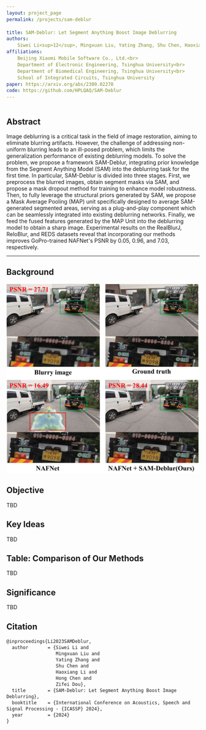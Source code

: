 ```yaml
---
layout: project_page
permalink: /projects/sam-deblur

title: SAM-Deblur: Let Segment Anything Boost Image Deblurring
authors:
    Siwei Li<sup>12</sup>, Mingxuan Liu, Yating Zhang, Shu Chen, Haoxiang Li, Zifei Dou, Hong Chen
affiliations:
    Beijing Xiaomi Mobile Software Co., Ltd.<br>
    Department of Electronic Engineering, Tsinghua University<br>
    Department of Biomedical Engineering, Tsinghua University<br>
    School of Integrated Circuits, Tsinghua University
paper: https://arxiv.org/abs/2309.02270
code: https://github.com/HPLQAQ/SAM-Deblur
---
```


<div class="columns is-centered has-text-centered">
    <div class="column is-four-fifths">
        <h2>Abstract</h2>
        <div class="content has-text-justified">
Image deblurring is a critical task in the field of image restoration, aiming to eliminate blurring artifacts. However, the challenge of addressing non-uniform blurring leads to an ill-posed problem, which limits the generalization performance of existing deblurring models. To solve the problem, we propose a framework SAM-Deblur, integrating prior knowledge from the Segment Anything Model (SAM) into the deblurring task for the first time. In particular, SAM-Deblur is divided into three stages. First, we preprocess the blurred images, obtain segment masks via SAM, and propose a mask dropout method for training to enhance model robustness.  Then, to fully leverage the structural priors generated by SAM, we propose a Mask Average Pooling (MAP) unit specifically designed to average SAM-generated segmented areas, serving as a plug-and-play component which can be seamlessly integrated into existing deblurring networks. Finally, we feed the fused features generated by the MAP Unit into the deblurring model to obtain a sharp image. Experimental results on the RealBlurJ, ReloBlur, and REDS datasets reveal that incorporating our methods improves GoPro-trained NAFNet's PSNR by 0.05, 0.96, and 7.03, respectively.
        </div>
    </div>
</div>

---

## Background
!['Mode Collapse'](/assets/img/teaser_sam_deblur.png)

## Objective
TBD

## Key Ideas
TBD

## Table: Comparison of Our Methods
TBD

## Significance
TBD

## Citation
```
@inproceedings{Li2023SAMDeblur,
  author       = {Siwei Li and
                  Mingxuan Liu and 
                  Yating Zhang and 
                  Shu Chen and 
                  Haoxiang Li and 
                  Hong Chen and 
                  Zifei Dou},
  title        = {SAM-Deblur: Let Segment Anything Boost Image Deblurring},
  booktitle    = {International Conference on Acoustics, Speech and Signal Processing - {ICASSP} 2024},
  year         = {2024}
}
```
